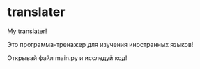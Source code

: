 # translater
My translater!

Это программа-тренажер для изучения иностранных языков! 

Открывай файл main.py и исследуй код!
